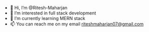 - 👋 Hi, I’m @Ritesh-Maharjan
- 👀 I’m interested in full stack development
- 🌱 I’m currently learning MERN stack
- 📫 You can reach me on my email riteshmaharjan07@gmail.com

<!---
Ritesh-Maharjan/Ritesh-Maharjan is a ✨ special ✨ repository because its `README.md` (this file) appears on your GitHub profile.
You can click the Preview link to take a look at your changes.
--->
